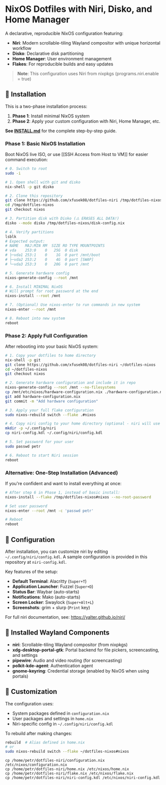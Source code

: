 # NixOS Dotfiles with Niri, Disko, and Home Manager

A declarative, reproducible NixOS configuration featuring:
- **Niri**: Modern scrollable-tiling Wayland compositor with unique horizontal workflow
- **Disko**: Declarative disk partitioning
- **Home Manager**: User environment management
- **Flakes**: For reproducible builds and easy updates

> **Note**: This configuration uses Niri from nixpkgs (programs.niri.enable = true)

## 🚀 Installation

This is a two-phase installation process:
1. **Phase 1**: Install minimal NixOS system
2. **Phase 2**: Apply your custom configuration with Niri, Home Manager, etc.

**See [INSTALL.md](./INSTALL.md)** for the complete step-by-step guide.

### Phase 1: Basic NixOS Installation

Boot NixOS live ISO, or use [[SSH Access from Host to VM]] for easier command execution:

```bash
# 0. Switch to root
sudo -i

# 1. Open shell with git and disko
nix-shell -p git disko

# 2. Clone this repository
git clone https://github.com/xfusek08/dotfiles-niri /tmp/dotfiles-nixos
cd /tmp/dotfiles-nixos
git checkout nixos

# 3. Partition disk with Disko (⚠️ ERASES ALL DATA!)
disko --mode disko /tmp/dotfiles-nixos/disk-config.nix

# 4. Verify partitions
lsblk
# Expected output:
# NAME   MAJ:MIN RM  SIZE RO TYPE MOUNTPOINTS
# vda    253:0    0   25G  0 disk
# ├─vda1 253:1    0    1G  0 part /mnt/boot
# ├─vda2 253:2    0    4G  0 part [SWAP]
# └─vda3 253:3    0   20G  0 part /mnt

# 5. Generate hardware config
nixos-generate-config --root /mnt

# 6. Install MINIMAL NixOS
# Will prompt for root password at the end
nixos-install --root /mnt

# 7. (Optional) Use nixos-enter to run commands in new system
nixos-enter --root /mnt

# 8. Reboot into new system
reboot
```

### Phase 2: Apply Full Configuration

After rebooting into your basic NixOS system:

```bash
# 1. Copy your dotfiles to home directory
nix-shell -p git
git clone https://github.com/xfusek08/dotfiles-niri ~/dotfiles-nixos
cd ~/dotfiles-nixos
git checkout nixos

# 2. Generate hardware configuration and include it in repo
nixos-generate-config --root /mnt --no-filesystems
cp /mnt/etc/nixos/hardware-configuration.nix ./hardware-configuration.nix
git add hardware-configuration.nix
git commit -m "Add hardware configuration"

# 3. Apply your full flake configuration
sudo nixos-rebuild switch --flake .#nixos

# 4. Copy niri config to your home directory (optional - niri will use defaults if not present)
mkdir -p ~/.config/niri
cp niri-config.kdl ~/.config/niri/config.kdl

# 5. Set password for your user
sudo passwd petr

# 6. Reboot to start Niri session
reboot
```

### Alternative: One-Step Installation (Advanced)

If you're confident and want to install everything at once:

```bash
# After step 6 in Phase 1, instead of basic install:
nixos-install --flake /tmp/dotfiles-nixos#nixos --no-root-password

# Set user password
nixos-enter --root /mnt -c 'passwd petr'

# Reboot
reboot
```

## 📝 Configuration

After installation, you can customize niri by editing `~/.config/niri/config.kdl`. A sample configuration is provided in this repository at `niri-config.kdl`.

Key features of the setup:
- **Default Terminal**: Alacritty (`Super+T`)
- **Application Launcher**: Fuzzel (`Super+D`)
- **Status Bar**: Waybar (auto-starts)
- **Notifications**: Mako (auto-starts)
- **Screen Locker**: Swaylock (`Super+Alt+L`)
- **Screenshots**: grim + slurp (`Print` key)

For full niri documentation, see: https://yalter.github.io/niri/

## 🔧 Installed Wayland Components

- **niri**: Scrollable-tiling Wayland compositor (from nixpkgs)
- **xdg-desktop-portal-gtk**: Portal backend for file pickers, screencasting, and settings
- **pipewire**: Audio and video routing (for screencasting)
- **polkit-kde-agent**: Authentication agent
- **gnome-keyring**: Credential storage (enabled by NixOS when using portals)

## 🎨 Customization

The configuration uses:
- System packages defined in `configuration.nix`
- User packages and settings in `home.nix`
- Niri-specific config in `~/.config/niri/config.kdl`

To rebuild after making changes:
```bash
rebuild  # Alias defined in home.nix
# or
sudo nixos-rebuild switch --flake ~/dotfiles-nixos#nixos
```

```shell
cp /home/petr/dotfiles-niri/configuration.nix /etc/nixos/configuration.nix
cp /home/petr/dotfiles-niri/home.nix /etc/nixos/home.nix
cp /home/petr/dotfiles-niri/flake.nix /etc/nixos/flake.nix
cp /home/petr/dotfiles-niri/niri-config.kdl /etc/nixos/niri-config.kdl
```
